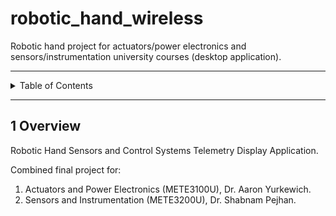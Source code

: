 # robotic_hand_wireless

Robotic hand project for actuators/power electronics and sensors/instrumentation
university courses (desktop application).

---

<details markdown="1">
  <summary>Table of Contents</summary>

<!-- TOC -->
* [robotic_hand_wireless](#robotic_hand_wireless)
  * [1 Overview](#1-overview)
<!-- TOC -->

</details>

---

## 1 Overview

Robotic Hand Sensors and Control Systems Telemetry Display Application.

Combined final project for:

1. Actuators and Power Electronics (METE3100U), Dr. Aaron Yurkewich.
2. Sensors and Instrumentation (METE3200U), Dr. Shabnam Pejhan.
